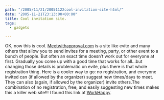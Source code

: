 ```yaml
---
path: "/2005/11/21/20051122cool-invitation-site-html/" 
date: "2005-11-21T23:13:00+00:00" 
title: Cool invitation site.
tags:
  - gadgets

---
```

OK, now this is cool. <a href="http://meetwithapproval.com/">Meetwithapproval.com</a> is a site like evite and many others that allow you to send invites for a meeting, party, or other event to a bunch of people. But often an exact time doesn&rsquo;t work out for everyone at first. Gradually you come up with a good time that works for all&hellip;but changing those details is problematic on evite, plus there is that whole registration thing. Here is a cooler way to go: no registration, and everyone invited can (if allowed by the organizer) suggest new times/days to meet. They can also (again, if allowed by the organizer) invite others.The combination of no registration, free, and easily suggesting new times makes this a killer web site!!! I found this link at <a href="http://www.workhappy.net/2005/11/meet_with_appro.html" class="broken_link">WorkHappy</a>.
